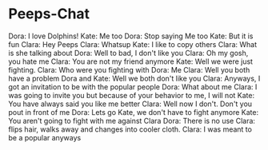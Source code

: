 # Peeps-Chat
Dora: I love Dolphins!
Kate: Me too
Dora: Stop saying Me too
Kate: But it is fun
Clara: Hey Peeps
Clara: Whatsup
Kate: I like to copy others
Clara: What is she talking about
Dora: Well to bad, I don't like you
Clara: Oh my gosh, you hate me
Clara: You are not my friend anymore
Kate: Well we were just fighting. 
Clara: Who were you fighting with
Dora: Me
Clara: Well you both have a problem
Dora and Kate: Well we both don't like you
Clara: Anyways, I got an invitation to be with the popular people
Dora: What about me
Clara: I was going to invite you but because of your behavior to me, I will not
Kate: You have always said you like me better
Clara: Well now I don't. Don't you pout in front of me
Dora: Lets go Kate, we don't have to fight anymore
Kate: You aren't going to fight with me against Clara
Dora: There is no use
Clara: flips hair, walks away and changes into cooler cloth.
Clara: I was meant to be a popular anyways
